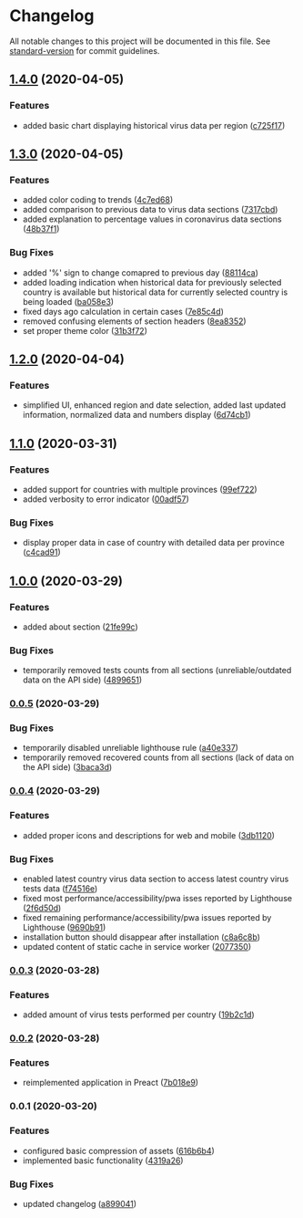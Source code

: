 # Changelog

All notable changes to this project will be documented in this file. See [standard-version](https://github.com/conventional-changelog/standard-version) for commit guidelines.

## [1.4.0](https://github.com/soofka/coronavirus-tracker/compare/v1.3.0...v1.4.0) (2020-04-05)


### Features

* added basic chart displaying historical virus data per region ([c725f17](https://github.com/soofka/coronavirus-tracker/commit/c725f17b1126712addca4b490fce7d0a5de50aa7))

## [1.3.0](https://github.com/soofka/coronavirus-tracker/compare/v1.2.0...v1.3.0) (2020-04-05)


### Features

* added color coding to trends ([4c7ed68](https://github.com/soofka/coronavirus-tracker/commit/4c7ed68013ac358249cffcf8f570585c8bf1a112))
* added comparison to previous data to virus data sections ([7317cbd](https://github.com/soofka/coronavirus-tracker/commit/7317cbd9fc6e829b0a868ff01f6b1ba247f53bc1))
* added explanation to percentage values in coronavirus data sections ([48b37f1](https://github.com/soofka/coronavirus-tracker/commit/48b37f1efa6ea27ced8670b35ef0d15a120a9b5f))


### Bug Fixes

* added '%' sign to change comapred to previous day ([88114ca](https://github.com/soofka/coronavirus-tracker/commit/88114ca4d2ca24d6ebe304e1ef90be9bb3c34036))
* added loading indication when historical data for previously selected country is available but historical data for currently selected country is being loaded ([ba058e3](https://github.com/soofka/coronavirus-tracker/commit/ba058e37f63938df93bd5ae8c11381e37bbba853))
* fixed days ago calculation in certain cases ([7e85c4d](https://github.com/soofka/coronavirus-tracker/commit/7e85c4d58c9f15fa9729d8b9d5f0adc4dbda750e))
* removed confusing elements of section headers ([8ea8352](https://github.com/soofka/coronavirus-tracker/commit/8ea835231a9132ac8e7ec320f2c54bb2d0a26830))
* set proper theme color ([31b3f72](https://github.com/soofka/coronavirus-tracker/commit/31b3f723097474e9767ff683ed584b3a36693ced))

## [1.2.0](https://github.com/soofka/coronavirus-tracker/compare/v1.1.0...v1.2.0) (2020-04-04)


### Features

* simplified UI, enhanced region and date selection, added last updated information, normalized data and numbers display ([6d74cb1](https://github.com/soofka/coronavirus-tracker/commit/6d74cb1be2e30aedb25e46df5a6df6576cad4585))

## [1.1.0](https://github.com/soofka/coronavirus-tracker/compare/v1.0.0...v1.1.0) (2020-03-31)


### Features

* added support for countries with multiple provinces ([99ef722](https://github.com/soofka/coronavirus-tracker/commit/99ef722326bfc83085b29e86e510d0f443a174a5))
* added verbosity to error indicator ([00adf57](https://github.com/soofka/coronavirus-tracker/commit/00adf5710d019ff362b0450a85e3ea3c7f340913))


### Bug Fixes

* display proper data in case of country with detailed data per province ([c4cad91](https://github.com/soofka/coronavirus-tracker/commit/c4cad91953f49a479522a84651bc65c498457067))

## [1.0.0](https://github.com/soofka/coronavirus-tracker/compare/v0.0.5...v1.0.0) (2020-03-29)


### Features

* added about section ([21fe99c](https://github.com/soofka/coronavirus-tracker/commit/21fe99ce89eee4d15159b6a43bad8c94ae26c834))


### Bug Fixes

* temporarily removed tests counts from all sections (unreliable/outdated data on the API side) ([4899651](https://github.com/soofka/coronavirus-tracker/commit/48996517388dc412600a96622278766df6959104))

### [0.0.5](https://github.com/soofka/coronavirus-tracker/compare/v0.0.4...v0.0.5) (2020-03-29)


### Bug Fixes

* temporarily disabled unreliable lighthouse rule ([a40e337](https://github.com/soofka/coronavirus-tracker/commit/a40e33799f6f5af3bffed905e2bb32e063744d18))
* temporarily removed recovered counts from all sections (lack of data on the API side) ([3baca3d](https://github.com/soofka/coronavirus-tracker/commit/3baca3d141b6a07fac07c43ca3d149a6793fab6c))

### [0.0.4](https://github.com/soofka/coronavirus-tracker/compare/v0.0.3...v0.0.4) (2020-03-29)


### Features

* added proper icons and descriptions for web and mobile ([3db1120](https://github.com/soofka/coronavirus-tracker/commit/3db112043594bdb6e44bff85bde2dcaf0eb40fde))


### Bug Fixes

* enabled latest country virus data section to access latest country virus tests data ([f74516e](https://github.com/soofka/coronavirus-tracker/commit/f74516ec785532a74b2a7910ef68302803e60413))
* fixed most performance/accessibility/pwa isses reported by Lighthouse ([2f6d50d](https://github.com/soofka/coronavirus-tracker/commit/2f6d50d6adc3fa9670ed7874bbdbce634dac5a0a))
* fixed remaining performance/accessibility/pwa issues reported by Lighthouse ([9690b91](https://github.com/soofka/coronavirus-tracker/commit/9690b9110eae684e2d5fe5d7154a7c6c5ab36dc7))
* installation button should disappear after installation ([c8a6c8b](https://github.com/soofka/coronavirus-tracker/commit/c8a6c8bd525d11999bbd774517b5b8a5e87fb184))
* updated content of static cache in service worker ([2077350](https://github.com/soofka/coronavirus-tracker/commit/2077350e23845dfa109a65b4421318f6db4404f2))

### [0.0.3](https://github.com/soofka/coronavirus-tracker/compare/v0.0.2...v0.0.3) (2020-03-28)


### Features

* added amount of virus tests performed per country ([19b2c1d](https://github.com/soofka/coronavirus-tracker/commit/19b2c1da088c545cddedc608d507564cf3ac64eb))

### [0.0.2](https://github.com/soofka/coronavirus-tracker/compare/v0.0.1...v0.0.2) (2020-03-28)


### Features

* reimplemented application in Preact ([7b018e9](https://github.com/soofka/coronavirus-tracker/commit/7b018e91c2d2d2cd60f8cb233c2f43438a204b9d))

### 0.0.1 (2020-03-20)


### Features

* configured basic compression of assets ([616b6b4](https://github.com/soofka/coronavirus-tracker/commit/616b6b40cfba813e0c1cfc09047f1bdc2716218b))
* implemented basic functionality ([4319a26](https://github.com/soofka/coronavirus-tracker/commit/4319a26f3d014d44450a53dcd1c0688e020119f7))


### Bug Fixes

* updated changelog ([a899041](https://github.com/soofka/coronavirus-tracker/commit/a899041765044943b583908142bda33e7d075490))
